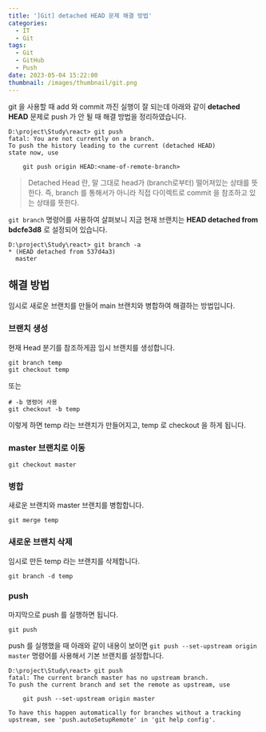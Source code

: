 ```yaml
---
title: ']Git] detached HEAD 문제 해결 방법'
categories:
  - IT
  - Git
tags:
  - Git
  - GitHub
  - Push
date: 2023-05-04 15:22:00
thumbnail: /images/thumbnail/git.png
---
```


git 을 사용할 때 add 와 commit 까진 실행이 잘 되는데 아래와 같이 **detached HEAD** 문제로 push 가 안 될 때 해결 방법을 정리하였습니다.

```shell
D:\project\Study\react> git push
fatal: You are not currently on a branch.
To push the history leading to the current (detached HEAD)
state now, use

    git push origin HEAD:<name-of-remote-branch>

```

> Detached Head 란, 말 그대로 head가 (branch로부터) 떨어져있는 상태를 뜻한다.
> 즉, branch 를 통해서가 아니라 직접 다이렉트로 commit 을 참조하고 있는 상태를 뜻한다.

`git branch` 명령어를 사용하여 살펴보니 지금 현재 브랜치는 **HEAD detached from bdcfe3d8** 로 설정되어 있습니다.

```shell
D:\project\Study\react> git branch -a
* (HEAD detached from 537d4a3)
  master
```

## 해결 방법

임시로 새로운 브랜치를 만들어 main 브랜치와 병합하여 해결하는 방법입니다.

### 브랜치 생성

현재 Head 분기를 참조하게끔 임시 브랜치를 생성합니다.

```shell
git branch temp
git checkout temp
```

또는

```shell
# -b 명령어 사용
git checkout -b temp
```

이렇게 하면 temp 라는 브랜치가 만들어지고, temp 로 checkout 을 하게 됩니다.

### master 브랜치로 이동

```shell
git checkout master
```

### 병합

새로운 브랜치와 master 브랜치를 병합합니다.

```shell
git merge temp
```

### 새로운 브랜치 삭제

임시로 만든 temp 라는 브랜치를 삭제합니다.

```shell
git branch -d temp
```

### push

마지막으로 push 를 실행하면 됩니다.

```shell
git push
```

push 를 실행했을 때 아래와 같이 내용이 보이면 `git push --set-upstream origin master` 명령어를 사용해서 기본 브랜치를 설정합니다.

```shell
D:\project\Study\react> git push
fatal: The current branch master has no upstream branch.
To push the current branch and set the remote as upstream, use

    git push --set-upstream origin master

To have this happen automatically for branches without a tracking
upstream, see 'push.autoSetupRemote' in 'git help config'.
```

